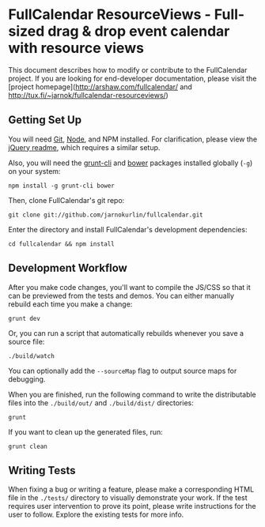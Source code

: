 
FullCalendar ResourceViews - Full-sized drag & drop event calendar with resource views
====================================================

This document describes how to modify or contribute to the FullCalendar project.
If you are looking for end-developer documentation, please visit
the [project homepage](http://arshaw.com/fullcalendar/ and http://tux.fi/~jarnok/fullcalendar-resourceviews/)


Getting Set Up
--------------

You will need [Git][git], [Node][node], and NPM installed. For clarification, please view the [jQuery readme][jq-readme], which requires a similar setup.

Also, you will need the [grunt-cli][grunt-cli] and [bower][bower] packages installed globally (`-g`) on your system:

	npm install -g grunt-cli bower

Then, clone FullCalendar's git repo:

	git clone git://github.com/jarnokurlin/fullcalendar.git

Enter the directory and install FullCalendar's development dependencies:

	cd fullcalendar && npm install


Development Workflow
--------------------

After you make code changes, you'll want to compile the JS/CSS so that it can be previewed from the tests and demos. You can either manually rebuild each time you make a change:

	grunt dev

Or, you can run a script that automatically rebuilds whenever you save a source file:

	./build/watch

You can optionally add the `--sourceMap` flag to output source maps for debugging.

When you are finished, run the following command to write the distributable files into the `./build/out/` and `./build/dist/` directories:

	grunt

If you want to clean up the generated files, run:

	grunt clean


Writing Tests
-------------

When fixing a bug or writing a feature, please make a corresponding HTML file in the `./tests/` directory to visually demonstrate your work. If the test requires user intervention to prove its point, please write instructions for the user to follow. Explore the existing tests for more info.


[fc-homepage]: http://arshaw.com/fullcalendar/
[git]: http://git-scm.com/
[node]: http://nodejs.org/
[grunt-cli]: http://gruntjs.com/getting-started#installing-the-cli
[bower]: http://bower.io/
[jq-readme]: https://github.com/jquery/jquery/blob/master/README.md#what-you-need-to-build-your-own-jquery